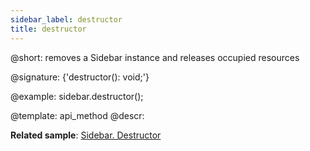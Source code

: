 ```yaml
---
sidebar_label: destructor
title: destructor
---          
```


@short: removes a Sidebar instance and releases occupied resources

@signature: {'destructor(): void;'}

@example:
sidebar.destructor();


@template: api_method
@descr:

**Related sample**: [Sidebar. Destructor](https://snippet.dhtmlx.com/7bwnymvz)


